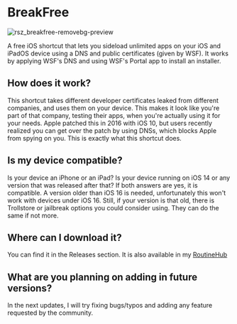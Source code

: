# BreakFree
![rsz_breakfree-removebg-preview](https://github.com/user-attachments/assets/b4610701-2c91-4cd2-92fd-2c33502975ea)


A free iOS shortcut that lets you sideload unlimited apps on your iOS and iPadOS device using a DNS and public certificates (given by WSF).
It works by applying WSF's DNS and using WSF's Portal app to install an installer.

## How does it work?
This shortcut takes different developer certificates leaked from different companies, and uses them on your device. This makes it look like you're part of that company, testing their apps, when you're actually using it for your needs. Apple patched this in 2016 with iOS 10, but users recently realized you can get over the patch by using DNSs, which blocks Apple from spying on you. This is exactly what this shortcut does.

## Is my device compatible?
Is your device an iPhone or an iPad? Is your device running on iOS 14 or any version that was released after that? If both answers are yes, it is compatible.
A version older than iOS 16 is needed, unfortunately this won't work with devices under iOS 16. Still, if your version is that old, there is Trollstore or jailbreak options you could consider using. They can do the same if not more.

## Where can I download it?
You can find it in the Releases section.
It is also available in my [RoutineHub](https://routinehub.co/shortcut/21677/)

## What are you planning on adding in future versions?
In the next updates, I will try fixing bugs/typos 
and adding any feature requested by the community.
